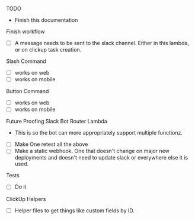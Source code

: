 TODO

* Finish this documentation

Finish workflow
- [ ] A message needs to be sent to the slack channel. Either in this lambda, or on clickup task creation.

Slash Command
- [ ] works on web
- [ ] works on mobile

Button Command
- [ ] works on web
- [ ] works on mobile

Future Proofing
Slack Bot Router Lambda
* This is so the bot can more appropriately support multiple functionz.

- [ ] Make One retest all the above
- [ ] Make a static webhook. One that doesn't change on major new deployments and doesn't need to update slack or everywhere else it is used.

Tests
- [ ] Do it

ClickUp Helpers
- [ ] Helper files to get things like custom fields by ID.
